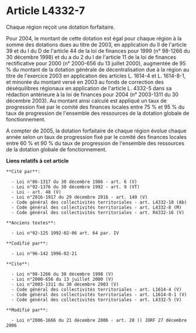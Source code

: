 # Article L4332-7

Chaque région reçoit une dotation forfaitaire. 

Pour 2004, le montant de cette dotation est égal pour chaque région à la somme des dotations dues au titre de 2003, en
application du II de l'article 39 et du I du D de l'article 44 de la loi de finances pour 1999 (n° 98-1266 du 30 décembre
1998) et du a du 2 du I de l'article 11 de la loi de finances rectificative pour 2000 (n° 2000-656 du 13 juillet 2000),
augmentée de 95 % du montant de la dotation générale de décentralisation due à la région au titre de l'exercice 2003 en
application des articles L. 1614-4 et L. 1614-8-1, et minorée du montant versé en 2003 au fonds de correction des
déséquilibres régionaux en application de l'article L. 4332-5 dans sa rédaction antérieure à la loi de finances pour 2004 (n°
2003-1311 du 30 décembre 2003). Au montant ainsi calculé est appliqué un taux de progression fixé par le comité des finances
locales entre 75 % et 95 % du taux de progression de l'ensemble des ressources de la dotation globale de fonctionnement.

A compter de 2005, la dotation forfaitaire de chaque région évolue chaque année selon un taux de progression fixé par le
comité des finances locales entre 60 % et 90 % du taux de progression de l'ensemble des ressources de la dotation globale de
fonctionnement.

**Liens relatifs à cet article**

	**Cité par**:

	  - Loi n°86-1317 du 30 décembre 1986 - art. 6 (V)
	  - Loi n°92-1376 du 30 décembre 1992 - art. 9 (VT)
	  - Loi - art. 48 (V)
	  - Loi n°2016-1917 du 29 décembre 2016 - art. 149 (V)
	  - Code général des collectivités territoriales - art. L4332-10 (Ab)
	  - Code général des collectivités territoriales - art. L4332-8 (M)
	  - Code général des collectivités territoriales - art. R4332-16 (V)

	**Anciens textes**:

	  - Loi n°92-125 1992-02-06 art. 64 par. IV

	**Codifié par**:

	  - Loi n°96-142 1996-02-21

	**Cite**:

	  - Loi n°98-1266 du 30 décembre 1998 (V)
	  - Loi n°2000-656 du 13 juillet 2000 (V)
	  - Loi n°2003-1311 du 30 décembre 2003 (V)
	  - Code général des collectivités territoriales - art. L1614-4 (V)
	  - Code général des collectivités territoriales - art. L1614-8-1 (V)
	  - Code général des collectivités territoriales - art. L4332-5 (V)

	**Modifié par**:

	  - Loi n°2006-1666 du 21 décembre 2006 - art. 28 () JORF 27 décembre 2006
